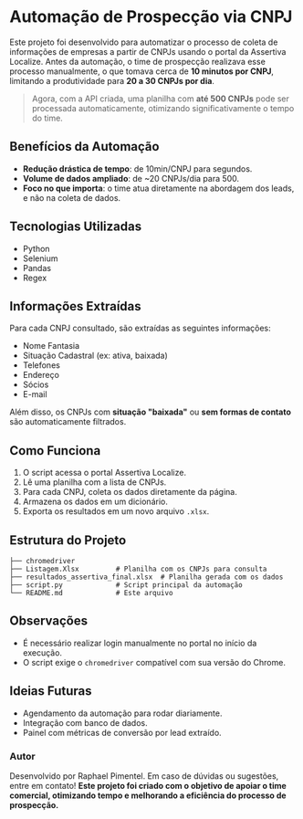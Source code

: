 # Automação de Prospecção via CNPJ

Este projeto foi desenvolvido para automatizar o processo de coleta de informações de empresas a partir de CNPJs usando o portal da Assertiva Localize. Antes da automação, o time de prospecção realizava esse processo manualmente, o que tomava cerca de **10 minutos por CNPJ**, limitando a produtividade para **20 a 30 CNPJs por dia**. 
> Agora, com a API criada, uma planilha com **até 500 CNPJs** pode ser processada automaticamente, otimizando significativamente o tempo do time.

## Benefícios da Automação
- **Redução drástica de tempo**: de 10min/CNPJ para segundos.
- **Volume de dados ampliado**: de ~20 CNPJs/dia para 500.
- **Foco no que importa**: o time atua diretamente na abordagem dos leads, e não na coleta de dados.

## Tecnologias Utilizadas
- Python
- Selenium
- Pandas
- Regex

## Informações Extraídas
Para cada CNPJ consultado, são extraídas as seguintes informações:
- Nome Fantasia
- Situação Cadastral (ex: ativa, baixada)
- Telefones
- Endereço
- Sócios
- E-mail

Além disso, os CNPJs com **situação "baixada"** ou **sem formas de contato** são automaticamente filtrados.

## Como Funciona
1. O script acessa o portal Assertiva Localize.
2. Lê uma planilha com a lista de CNPJs.
3. Para cada CNPJ, coleta os dados diretamente da página.
4. Armazena os dados em um dicionário.
5. Exporta os resultados em um novo arquivo `.xlsx`.

## Estrutura do Projeto
```
├── chromedriver
├── Listagem.Xlsx         # Planilha com os CNPJs para consulta
├── resultados_assertiva_final.xlsx  # Planilha gerada com os dados
├── script.py             # Script principal da automação
└── README.md             # Este arquivo
```

## Observações
- É necessário realizar login manualmente no portal no início da execução.
- O script exige o `chromedriver` compatível com sua versão do Chrome.

## Ideias Futuras
- Agendamento da automação para rodar diariamente.
- Integração com banco de dados.
- Painel com métricas de conversão por lead extraído.

### Autor
Desenvolvido por Raphael Pimentel. Em caso de dúvidas ou sugestões, entre em contato!
**Este projeto foi criado com o objetivo de apoiar o time comercial, otimizando tempo e melhorando a eficiência do processo de prospecção.**

